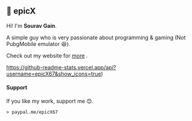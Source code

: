 ## :boy: epicX

Hi! I'm **Sourav Gain**. 

A simple guy who is very passionate about programming & gaming (Not PubgMobile emulator :satisfied:).

Check out my website for [more](https://epicx67.github.io/) .

https://github-readme-stats.vercel.app/api?username=epicX67&show_icons=true)


#### Support
If you like my work, support me :blush:.

	> paypal.me/epicX67


<!--
**epicX67/epicX67** is a ✨ _special_ ✨ repository because its `README.md` (this file) appears on your GitHub profile.

Here are some ideas to get you started:

- 🔭 I’m currently working on ...
- 🌱 I’m currently learning ...
- 👯 I’m looking to collaborate on ...
- 🤔 I’m looking for help with ...
- 💬 Ask me about ...
- 📫 How to reach me: ...
- 😄 Pronouns: ...
- ⚡ Fun fact: ...
-->
